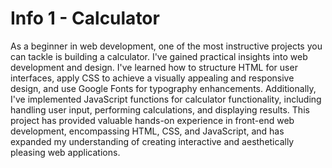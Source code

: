 # Info 1 - Calculator

As a beginner in web development, one of the most instructive projects you can tackle is building a calculator. I've gained practical insights into web development and design. I've learned how to structure HTML for user interfaces, apply CSS to achieve a visually appealing and responsive design, and use Google Fonts for typography enhancements. Additionally, I've implemented JavaScript functions for calculator functionality, including handling user input, performing calculations, and displaying results. This project has provided valuable hands-on experience in front-end web development, encompassing HTML, CSS, and JavaScript, and has expanded my understanding of creating interactive and aesthetically pleasing web applications.
